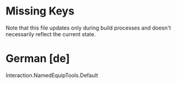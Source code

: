 # Missing Keys
Note that this file updates only during build processes and doesn't necessarily reflect the current state.

# German [de]
Interaction.NamedEquipTools.Default  

